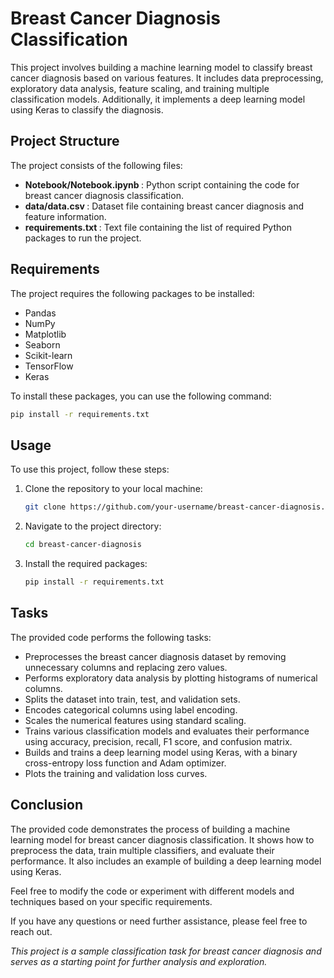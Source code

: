 # Breast Cancer Diagnosis Classification

This project involves building a machine learning model to classify breast cancer diagnosis based on various features. It includes data preprocessing, exploratory data analysis, feature scaling, and training multiple classification models. Additionally, it implements a deep learning model using Keras to classify the diagnosis.

## Project Structure
The project consists of the following files:

- <b> Notebook/Notebook.ipynb </b>: Python script containing the code for breast cancer diagnosis classification.
- <b> data/data.csv </b>: Dataset file containing breast cancer diagnosis and feature information.
- <b> requirements.txt </b>: Text file containing the list of required Python packages to run the project.

## Requirements
The project requires the following packages to be installed:

- Pandas
- NumPy
- Matplotlib
- Seaborn
- Scikit-learn
- TensorFlow
- Keras

To install these packages, you can use the following command:

```bash
pip install -r requirements.txt
```

## Usage
To use this project, follow these steps:

1. Clone the repository to your local machine:

    ```bash
    git clone https://github.com/your-username/breast-cancer-diagnosis.git
    ```

1. Navigate to the project directory:

    ```bash
    cd breast-cancer-diagnosis
    ```

1. Install the required packages:

    ```bash
    pip install -r requirements.txt
    ```

## Tasks


The provided code performs the following tasks:

- Preprocesses the breast cancer diagnosis dataset by removing unnecessary columns and replacing zero values.
- Performs exploratory data analysis by plotting histograms of numerical columns.
- Splits the dataset into train, test, and validation sets.
- Encodes categorical columns using label encoding.
- Scales the numerical features using standard scaling.
- Trains various classification models and evaluates their performance using accuracy, precision, recall, F1 score, and confusion matrix.
- Builds and trains a deep learning model using Keras, with a binary cross-entropy loss function and Adam optimizer.
- Plots the training and validation loss curves.

## Conclusion

The provided code demonstrates the process of building a machine learning model for breast cancer diagnosis classification. It shows how to preprocess the data, train multiple classifiers, and evaluate their performance. It also includes an example of building a deep learning model using Keras.

Feel free to modify the code or experiment with different models and techniques based on your specific requirements.

If you have any questions or need further assistance, please feel free to reach out.

*This project is a sample classification task for breast cancer diagnosis and serves as a starting point for further analysis and exploration.*